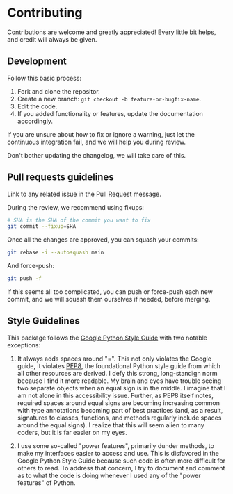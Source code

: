 # Contributing

Contributions are welcome and greatly appreciated!
Every little bit helps, and credit will always be given.

## Development

Follow this basic process:

1. Fork and clone the repositor.
2. Create a new branch: `git checkout -b feature-or-bugfix-name`.
3. Edit the code.
4. If you added functionality or features, update the documentation accordingly.

If you are unsure about how to fix or ignore a warning, just let the continuous
integration fail, and we will help you during review.

Don't bother updating the changelog, we will take care of this.

## Pull requests guidelines

Link to any related issue in the Pull Request message.

During the review, we recommend using fixups:

```bash
# SHA is the SHA of the commit you want to fix
git commit --fixup=SHA
```

Once all the changes are approved, you can squash your commits:

```bash
git rebase -i --autosquash main
```

And force-push:

```bash
git push -f
```

If this seems all too complicated, you can push or force-push each new commit,
and we will squash them ourselves if needed, before merging.

## Style Guidelines

This package follows the [Google
Python Style Guide](https://google.github.io/styleguide/pyguide.html) with two
notable exceptions:

1. It always adds spaces around "=". This not only violates the Google guide, it violates [PEP8](https://peps.python.org/pep-0008/), the foundational Python style guide from which all other resources are derived. I defy this strong, long-standign norm because I find it more readable. My brain and eyes have trouble seeing two separate objects when an equal sign is in the middle. I imagine that I am not alone in this accessibility issue. Further, as PEP8 itself notes, required spaces around equal signs are becoming increasing common with type annotations becoming part of best practices (and, as a result, signatures to classes, functions, and methods regularly include spaces around the equal signs). I realize that this will seem alien to many coders, but it is far easier on my eyes.

2. I use some so-called "power features", primarily dunder methods, to make my interfaces easier to access and use. This is disfavored in the Google Python Style Guide because such code is often more difficult for others to read. To address that concern, I try to document and comment as to what the code is doing whenever I used any of the "power features" of Python.
